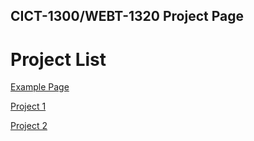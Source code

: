 ## CICT-1300/WEBT-1320 Project Page

<h1>Project List</h1>

<p><a href="example/index.html">Example Page</a></p>
<p><a href="project1/index.html">Project 1</a></p>
<p><a href="project2/index.html">Project 2</a></p>